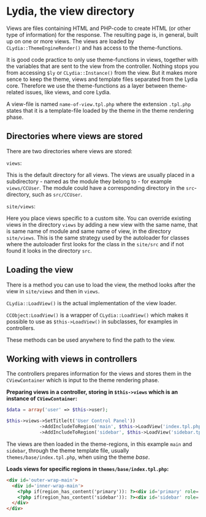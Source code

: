 Lydia, the view directory
==============================

Views are files containing HTML and PHP-code to create HTML (or other type of information) for the response. The resulting page is, in general, built up on one or more views. The views are loaded by `CLydia::ThemeEngineRender()` and has access to the theme-functions. 

It is good code practice to only use theme-functions in views, together with the variables that are sent to the view from the controller. Nothing stops you from accessing `$ly` or `CLydia::Instance()` from the view. But it makes more sence to keep the theme, views and template files separated from the Lydia core. Therefore we use the theme-functions as a layer between theme-related issues, like views, and core Lydia.

A view-file is named `name-of-view.tpl.php` where the extension `.tpl.php` states that it is a template-file loaded by the theme in the theme rendering phase.



Directories where views are stored
----------------------------------

There are two directories where views are stored:

`views`:

This is the default directory for all views. The views are usually placed in a subdirectory - named as the module they belong to - for example `views/CCUser`. The module could have a corresponding directory in the `src`-directory, such as `src/CCUser`.


`site/views`:

Here you place views specific to a custom site. You can override existing views in the directory `views` by adding a new view with the same name, that is same name of module and same name of view, in the directory `site/views`. This is the same strategy used by the autoloader for classes where the autoloader first looks for the class in the `site/src` and if not found it looks in the directory `src`.



Loading the view
----------------------------------

There is a method you can use to load the view, the method looks after the view in `site/views` and then in `views`.

`CLydia::LoadView()` is the actual implementation of the view loader.

`CCObject:LoadView()` is a wrapper of `CLydia::LoadView()` which makes it possible to use as `$this->LoadView()` in subclasses, for examples in controllers.

These methods can be used anywhere to find the path to the view.



Working with views in controllers
----------------------------------

The controllers prepares information for the views and stores them in the `CViewContainer` which is input to the theme rendering phase.

**Preparing views in a controller, storing in `$this->views` which is an instance of `CViewContainer`:**

```php
$data = array('user' => $this->user);

$this->views->SetTitle(t('User Control Panel'))
            ->AddIncludeToRegion('main', $this->LoadView('index.tpl.php'), $data);
            ->AddIncludeToRegion('sidebar', $this->LoadView('sidebar.tpl.php'), $data);
```

The views are then loaded in the theme-regions, in this example `main` and `sidebar`, through the theme template file, usually `themes/base/index.tpl.php`, when using the theme *base*.

**Loads views for specific regions in `themes/base/index.tpl.php`:**

```html
<div id='outer-wrap-main'>
  <div id='inner-wrap-main'>
    <?php if(region_has_content('primary')): ?><div id='primary' role='main'><?=render_views('primary')?></div><?php endif; ?>
    <?php if(region_has_content('sidebar')): ?><div id='sidebar' role='complementary'><?=render_views('sidebar')?></div><?php endif; ?>
  </div>
</div>
```




